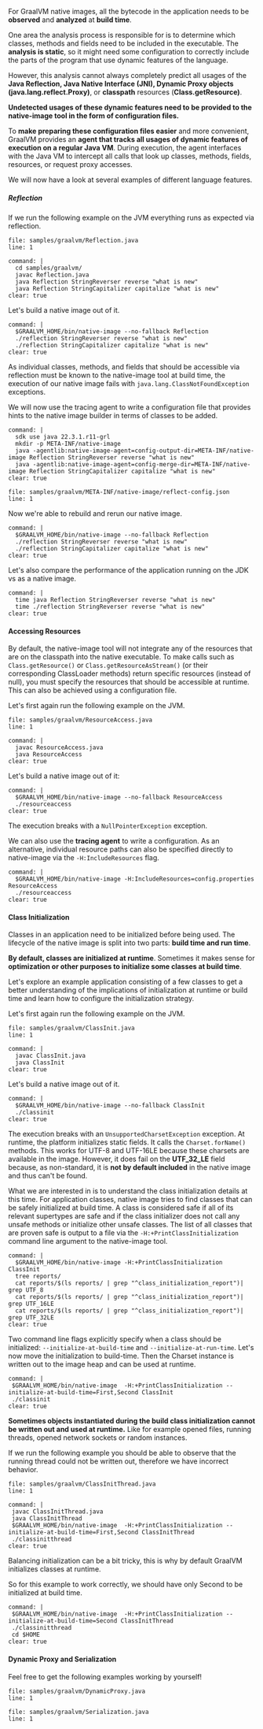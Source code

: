 For GraalVM native images, all the bytecode in the application needs to be **observed** and **analyzed** at **build time**.

One area the analysis process is responsible for is to determine which classes, methods and fields need to be included in the executable. The **analysis is static**, so it might need some configuration to correctly include the parts of the program that use dynamic features of the language.

However, this analysis cannot always completely predict all usages of the **Java Reflection, Java Native Interface (JNI), Dynamic Proxy objects (java.lang.reflect.Proxy)**, or **classpath** resources (**Class.getResource)**. 

**Undetected usages of these dynamic features need to be provided to the native-image tool in the form of configuration files.**

To **make preparing these configuration files easier** and more convenient, GraalVM provides an **agent that tracks all usages of dynamic features of execution on a regular Java VM**. 
During execution, the agent interfaces with the Java VM to intercept all calls that look up classes, methods, fields, resources, or request proxy accesses.

We will now have a look at several examples of different language features.

##### Reflection
If we run the following example on the JVM everything runs as expected via reflection.
```editor:open-file
file: samples/graalvm/Reflection.java
line: 1
```
```terminal:execute
command: |
  cd samples/graalvm/
  javac Reflection.java 
  java Reflection StringReverser reverse "what is new"
  java Reflection StringCapitalizer capitalize "what is new"
clear: true
```

Let's build a native image out of it.
```terminal:execute
command: |
  $GRAALVM_HOME/bin/native-image --no-fallback Reflection
  ./reflection StringReverser reverse "what is new"
  ./reflection StringCapitalizer capitalize "what is new"
clear: true
```
As individual classes, methods, and fields that should be accessible via reflection must be known to the native-image tool at build time, the execution of our native image fails with `java.lang.ClassNotFoundException` exceptions.

We will now use the tracing agent to write a configuration file that provides hints to the native image builder in terms of classes to be added. 
```terminal:execute
command: |
  sdk use java 22.3.1.r11-grl
  mkdir -p META-INF/native-image
  java -agentlib:native-image-agent=config-output-dir=META-INF/native-image Reflection StringReverser reverse "what is new"
  java -agentlib:native-image-agent=config-merge-dir=META-INF/native-image Reflection StringCapitalizer capitalize "what is new"
clear: true
```
```editor:open-file
file: samples/graalvm/META-INF/native-image/reflect-config.json
line: 1
```
Now we're able to rebuild and rerun our native image.
```terminal:execute
command: |
  $GRAALVM_HOME/bin/native-image --no-fallback Reflection
  ./reflection StringReverser reverse "what is new"
  ./reflection StringCapitalizer capitalize "what is new"
clear: true
```

Let's also compare the performance of the application running on the JDK vs as a native image.
```terminal:execute
command: |
  time java Reflection StringReverser reverse "what is new"
  time ./reflection StringReverser reverse "what is new"
clear: true
```

#### Accessing Resources
By default, the native-image tool will not integrate any of the resources that are on the classpath into the native executable. To make calls such as `Class.getResource()` or `Class.getResourceAsStream()` (or their corresponding ClassLoader methods) return specific resources (instead of null), you must specify the resources that should be accessible at runtime. This can also be achieved using a configuration file.

Let's first again run the following example on the JVM.
```editor:open-file
file: samples/graalvm/ResourceAccess.java
line: 1
```
```terminal:execute
command: |
  javac ResourceAccess.java 
  java ResourceAccess
clear: true
```

Let's build a native image out of it:
```terminal:execute
command: |
  $GRAALVM_HOME/bin/native-image --no-fallback ResourceAccess
  ./resourceaccess
clear: true
```
The execution breaks with a `NullPointerException` exception.

We can also use the **tracing agent** to write a configuration. As an alternative, individual resource paths can also be specified directly to native-image via the `-H:IncludeResources` flag.
```terminal:execute
command: |
  $GRAALVM_HOME/bin/native-image -H:IncludeResources=config.properties ResourceAccess
  ./resourceaccess
clear: true
```

#### Class Initialization
Classes in an application need to be initialized before being used. The lifecycle of the native image is split into two parts: **build time and run time**.

**By default, classes are initialized at runtime**. Sometimes it makes sense for **optimization or other purposes to initialize some classes at build time**.

Let's explore an example application consisting of a few classes to get a better understanding of the implications of initialization at runtime or build time and learn how to configure the initialization strategy.

Let's first again run the following example on the JVM.
```editor:open-file
file: samples/graalvm/ClassInit.java
line: 1
```
```terminal:execute
command: |
  javac ClassInit.java 
  java ClassInit
clear: true
```

Let's build a native image out of it.
```terminal:execute
command: |
  $GRAALVM_HOME/bin/native-image --no-fallback ClassInit
  ./classinit
clear: true
```
The execution breaks with an `UnsupportedCharsetException` exception. At runtime, the platform initializes static fields. It calls the `Charset.forName()` methods. This works for UTF-8 and UTF-16LE because these charsets are available in the image. However, it does fail on the **UTF_32_LE** field because, as non-standard, it is **not by default included** in the native image and thus can't be found.

What we are interested in is to understand the class initialization details at this time.
For application classes, native image tries to find classes that can be safely initialized at build time. A class is considered safe if all of its relevant supertypes are safe and if the class initializer does not call any unsafe methods or initialize other unsafe classes.
The list of all classes that are proven safe is output to a file via the `-H:+PrintClassInitialization` command line argument to the native-image tool.
```terminal:execute
command: |
  $GRAALVM_HOME/bin/native-image -H:+PrintClassInitialization ClassInit
  tree reports/
  cat reports/$(ls reports/ | grep "^class_initialization_report")| grep UTF_8
  cat reports/$(ls reports/ | grep "^class_initialization_report")| grep UTF_16LE
  cat reports/$(ls reports/ | grep "^class_initialization_report")| grep UTF_32LE
clear: true
```

Two command line flags explicitly specify when a class should be initialized: `--initialize-at-build-time` and `--initialize-at-run-time`.
Let's now move the initialization to build-time. Then the Charset instance is written out to the image heap and can be used at runtime.
 ```terminal:execute
command: |
  $GRAALVM_HOME/bin/native-image  -H:+PrintClassInitialization --initialize-at-build-time=First,Second ClassInit
  ./classinit
clear: true
```

**Sometimes objects instantiated during the build class initialization cannot be written out and used at runtime.** Like for example opened files, running threads, opened network sockets
or random instances.

If we run the following example you should be able to observe that the running thread could not be written out, therefore we have incorrect behavior.
```editor:open-file
file: samples/graalvm/ClassInitThread.java
line: 1
```
 ```terminal:execute
command: |
  javac ClassInitThread.java 
  java ClassInitThread
  $GRAALVM_HOME/bin/native-image  -H:+PrintClassInitialization --initialize-at-build-time=First,Second ClassInitThread
  ./classinitthread 
clear: true
```

Balancing initialization can be a bit tricky, this is why by default GraalVM initializes classes at runtime.

So for this example to work correctly, we should have only Second to be initialized at build time.
 ```terminal:execute
command: |
  $GRAALVM_HOME/bin/native-image  -H:+PrintClassInitialization --initialize-at-build-time=Second ClassInitThread
  ./classinitthread 
  cd $HOME
clear: true
```

#### Dynamic Proxy and Serialization
Feel free to get the following examples working by yourself!
```editor:open-file
file: samples/graalvm/DynamicProxy.java
line: 1
```
```editor:open-file
file: samples/graalvm/Serialization.java
line: 1
```
